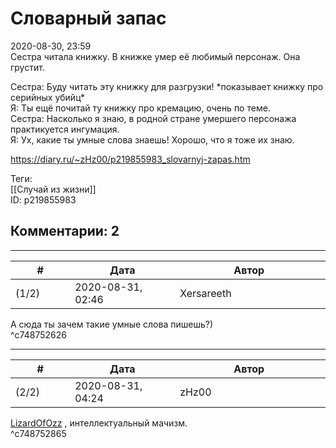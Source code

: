 Словарный запас
===============

  
2020-08-30, 23:59  
 Сестра читала книжку. В книжке умер её любимый персонаж. Она грустит.   
   
 Сестра: Буду читать эту книжку для разгрузки! \*показывает книжку про серийных убийц\*   
 Я: Ты ещё почитай ту книжку про кремацию, очень по теме.   
 Сестра: Насколько я знаю, в родной стране умершего персонажа практикуется ингумация.   
 Я: Ух, какие ты умные слова знаешь! Хорошо, что я тоже их знаю.   
  
<https://diary.ru/~zHz00/p219855983_slovarnyj-zapas.htm>  
  
Теги:  
[[Случай из жизни]]  
ID: p219855983  


Комментарии: 2
--------------

  


---



|         #         |              Дата              |                     Автор                     |           ID           |
| --- | --- | --- | --- |
| (1/2) | 2020-08-31, 02:46 | Xersareeth | c748752626 |

  
 А сюда ты зачем такие умные слова пишешь?)   
 ^c748752626

---



|         #         |              Дата              |                     Автор                     |           ID           |
| --- | --- | --- | --- |
| (2/2) | 2020-08-31, 04:24 | zHz00 | c748752865 |

  
  [LizardOfOzz](http://LizardsBurrow.diary.ru "One more night")  , интеллектуальный мачизм.   
 ^c748752865